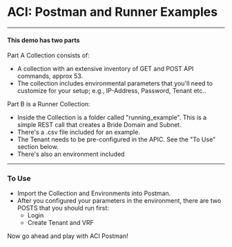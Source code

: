 # ACI: Postman and Runner Examples
---

#### This demo has two parts

Part A Collection consists of:

* A collection with an extensive inventory of GET and POST API commands, approx 53.
* The collection includes environmental parameters that you'll need to customize for your setup; e.g., IP-Address, Password, Tenant etc..

Part B is a Runner Collection:

* Inside the Collection is a folder called "running_example". This is a simple REST call that creates a Bride Domain and Subnet.
* There's a .csv file included for an example.
* The Tenant needs to be pre-configured in the APIC. See the "To Use" section below.
* There's also an environment included


---

### To Use
- Import the Collection and Environments into Postman.
- After you configured your parameters in the environment, there are two POSTS that you should run first:
	* Login
	* Create Tenant and VRF

Now go ahead and play with ACI Postman! 

